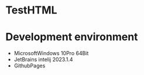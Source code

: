 # TestHTML
# Development environment
- MicrosoftWindows 10Pro 64Bit
- JetBrains intelij 2023.1.4
- GithubPages
